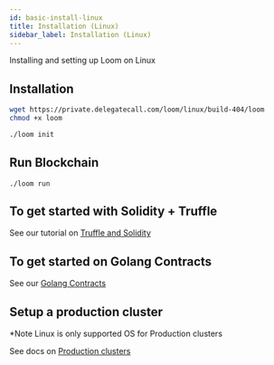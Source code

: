 ```yaml
---
id: basic-install-linux
title: Installation (Linux)
sidebar_label: Installation (Linux)
---
```

Installing and setting up Loom on Linux


## Installation

```bash
wget https://private.delegatecall.com/loom/linux/build-404/loom
chmod +x loom

./loom init
```

## Run Blockchain
```
./loom run
```


## To get started with Solidity + Truffle

See our tutorial on [Truffle and Solidity](truffle-deploy.html)


## To get started on Golang Contracts 

See our [Golang Contracts](prereqs.html)

## Setup a production cluster

*Note Linux is only supported OS for Production clusters

See docs on [Production clusters](multi-node-deployment.html)